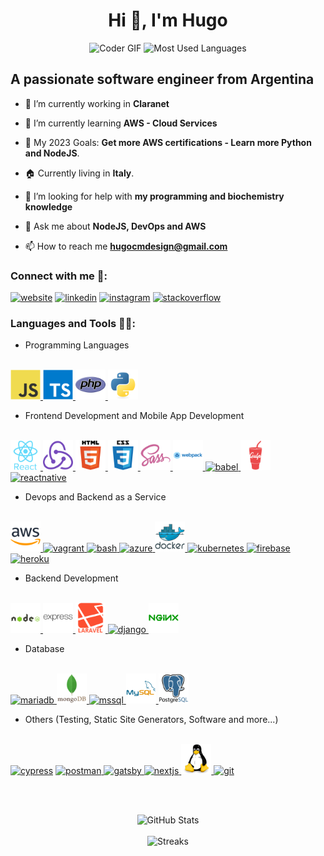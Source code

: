 <h1 align="center">Hi 👋, I'm Hugo</h1>
<center>
  <img src="https://media.giphy.com/media/SWoSkN6DxTszqIKEqv/giphy.gif" alt="Coder GIF" width="500" />
  <img src="https://github-readme-stats.vercel.app/api/top-langs?username=hugomanzoni&show_icons=true&locale=en&layout=compact" alt="Most Used Languages" />
</center>

## A passionate software engineer from Argentina
- 🔭 I’m currently working in **Claranet**
- 🌱 I’m currently learning **AWS - Cloud Services**
- 🥅 My 2023 Goals: **Get more AWS certifications - Learn more Python and NodeJS**.
- 🏠 Currently living in **Italy**.
- 🤝 I’m looking for help with **my programming and biochemistry knowledge**
- 💬 Ask me about **NodeJS, DevOps and AWS**

- 📫 How to reach me **hugocmdesign@gmail.com**

<base target="_blank">

### Connect with me 📡:
[<img src="https://img.icons8.com/clouds/100/000000/domain.png" alt="website" />][web]
[<img src="https://www.vectorlogo.zone/logos/linkedin/linkedin-icon.svg" alt="linkedin" />][linkedin]
[<img src="https://www.vectorlogo.zone/logos/instagram/instagram-icon.svg" alt="instagram" />][instagram]
[<img src="https://www.vectorlogo.zone/logos/stackoverflow/stackoverflow-icon.svg" alt="stackoverflow" />][stackoverflow]

<!-- Personal links -->
[web]: https://hugoindevworld.com/
[linkedin]: https://linkedin.com/in/hugo-manzoni
[instagram]: https://www.instagram.com/hugoinwonderland/
[stackoverflow]: https://stackoverflow.com/users/11298102

<!-- Programming Languages Sections -->
### Languages and Tools 👨‍💻:
- Programming Languages
<br />
  <a href="https://developer.mozilla.org/en-US/docs/Web/JavaScript" rel="noreferrer">
      <img
        src="https://raw.githubusercontent.com/devicons/devicon/master/icons/javascript/javascript-original.svg"
        alt="javascript"
        width="48"
      />
    </a>
    <a href="https://www.typescriptlang.org/" rel="noreferrer">
      <img
        src="https://raw.githubusercontent.com/devicons/devicon/master/icons/typescript/typescript-original.svg"
        alt="typescript"
        width="48"
      />
    </a>
    <a href="https://www.php.net" rel="noreferrer">
      <img
        src="https://raw.githubusercontent.com/devicons/devicon/master/icons/php/php-original.svg"
        alt="php"
        width="48"
      />
    </a>
    <a href="https://www.python.org" rel="noreferrer">
      <img
        src="https://raw.githubusercontent.com/devicons/devicon/master/icons/python/python-original.svg"
        alt="python"
        width="48"
      />
    </a>

- Frontend Development and Mobile App Development
<br />
<a href="https://reactjs.org/" rel="noreferrer">
      <img
        src="https://raw.githubusercontent.com/devicons/devicon/master/icons/react/react-original-wordmark.svg"
        alt="react"
        width="48"
      />
    </a>
    <a href="https://redux.js.org" rel="noreferrer">
      <img
        src="https://raw.githubusercontent.com/devicons/devicon/master/icons/redux/redux-original.svg"
        alt="redux"
        width="48"
      />
    </a>
    <a href="https://www.w3.org/html/" rel="noreferrer">
      <img
        src="https://raw.githubusercontent.com/devicons/devicon/master/icons/html5/html5-original-wordmark.svg"
        alt="html5"
        width="48"
      />
    </a>
    <a href="https://www.w3schools.com/css/" rel="noreferrer">
      <img
        src="https://raw.githubusercontent.com/devicons/devicon/master/icons/css3/css3-original-wordmark.svg"
        alt="css3"
        width="48"
      />
    </a>
    <a href="https://sass-lang.com" rel="noreferrer">
      <img
        src="https://raw.githubusercontent.com/devicons/devicon/master/icons/sass/sass-original.svg"
        alt="sass"
        width="48"
      />
    </a>
    <a href="https://webpack.js.org" rel="noreferrer">
      <img
        src="https://raw.githubusercontent.com/devicons/devicon/d00d0969292a6569d45b06d3f350f463a0107b0d/icons/webpack/webpack-original-wordmark.svg"
        alt="webpack"
        width="48"
      />
    </a>
    <a href="https://babeljs.io/" rel="noreferrer">
      <img
        src="https://www.vectorlogo.zone/logos/babeljs/babeljs-icon.svg"
        alt="babel"
        width="48"
      />
    </a>
    <a href="https://gulpjs.com" rel="noreferrer">
      <img
        src="https://raw.githubusercontent.com/devicons/devicon/master/icons/gulp/gulp-plain.svg"
        alt="gulp"
        width="48"
      />
    </a>
    <a href="https://reactnative.dev/" rel="noreferrer">
      <img
        src="https://reactnative.dev/img/header_logo.svg"
        alt="reactnative"
        width="48"
      />
    </a>

- Devops and Backend as a Service
<br />
<a href="https://aws.amazon.com" rel="noreferrer">
      <img
        src="https://raw.githubusercontent.com/devicons/devicon/master/icons/amazonwebservices/amazonwebservices-original-wordmark.svg"
        alt="aws"
        width="48"
      />
    </a>
    <a href="https://www.vagrantup.com/" rel="noreferrer">
      <img
        src="https://www.vectorlogo.zone/logos/vagrantup/vagrantup-icon.svg"
        alt="vagrant"
        width="48"
      />
    </a>
    <a href="https://www.gnu.org/software/bash/" rel="noreferrer">
      <img
        src="https://www.vectorlogo.zone/logos/gnu_bash/gnu_bash-icon.svg"
        alt="bash"
        width="48"
      />
    </a>
    <a href="https://azure.microsoft.com/en-in/" rel="noreferrer">
      <img
        src="https://www.vectorlogo.zone/logos/microsoft_azure/microsoft_azure-icon.svg"
        alt="azure"
        width="48"
      />
    </a>
    <a href="https://www.docker.com/" rel="noreferrer">
      <img
        src="https://raw.githubusercontent.com/devicons/devicon/master/icons/docker/docker-original-wordmark.svg"
        alt="docker"
        width="48"
      />
    </a>
    <a href="https://kubernetes.io" rel="noreferrer">
      <img
        src="https://www.vectorlogo.zone/logos/kubernetes/kubernetes-icon.svg"
        alt="kubernetes"
        width="48"
      />
    </a>
    <a href="https://firebase.google.com/" rel="noreferrer">
      <img
        src="https://www.vectorlogo.zone/logos/firebase/firebase-icon.svg"
        alt="firebase"
        width="48"
      />
    </a>
    <a href="https://heroku.com" rel="noreferrer">
      <img
        src="https://www.vectorlogo.zone/logos/heroku/heroku-icon.svg"
        alt="heroku"
        width="48"
      />
    </a>

- Backend Development
<br />
<a href="https://nodejs.org" rel="noreferrer">
      <img
        src="https://raw.githubusercontent.com/devicons/devicon/master/icons/nodejs/nodejs-original-wordmark.svg"
        alt="nodejs"
        width="48"
      />
    </a>
    <a href="https://expressjs.com" rel="noreferrer">
      <img
        src="https://raw.githubusercontent.com/devicons/devicon/master/icons/express/express-original-wordmark.svg"
        alt="express"
        width="48"
      />
    </a>
    <a href="https://laravel.com/" rel="noreferrer">
      <img
        src="https://raw.githubusercontent.com/devicons/devicon/master/icons/laravel/laravel-plain-wordmark.svg"
        alt="laravel"
        width="48"
      />
    </a>
    <a href="https://djangoproject.com/" rel="noreferrer">
      <img
        src="https://cdn.worldvectorlogo.com/logos/django.svg"
        alt="django"
        width="48"
      />
    </a>
    <a href="https://www.nginx.com" rel="noreferrer">
      <img
        src="https://raw.githubusercontent.com/devicons/devicon/master/icons/nginx/nginx-original.svg"
        alt="nginx"
        width="48"
      />
    </a>

- Database
<br />
<a href="https://mariadb.org/" rel="noreferrer">
      <img
        src="https://www.vectorlogo.zone/logos/mariadb/mariadb-icon.svg"
        alt="mariadb"
        width="48"
      />
    </a>
    <a href="https://www.mongodb.com/" rel="noreferrer">
      <img
        src="https://raw.githubusercontent.com/devicons/devicon/master/icons/mongodb/mongodb-original-wordmark.svg"
        alt="mongodb"
        width="48"
      />
    </a>
    <a href="https://www.microsoft.com/en-us/sql-server" rel="noreferrer">
      <img
        src="https://www.svgrepo.com/show/303229/microsoft-sql-server-logo.svg"
        alt="mssql"
        width="48"
      />
    </a>
    <a href="https://www.mysql.com/" rel="noreferrer">
      <img
        src="https://raw.githubusercontent.com/devicons/devicon/master/icons/mysql/mysql-original-wordmark.svg"
        alt="mysql"
        width="48"
      />
    </a>
    <a href="https://www.postgresql.org" rel="noreferrer">
      <img
        src="https://raw.githubusercontent.com/devicons/devicon/master/icons/postgresql/postgresql-original-wordmark.svg"
        alt="postgresql"
        width="48"
      />
    </a>

- Others (Testing, Static Site Generators, Software and more...)
<br />
<a href="https://www.cypress.io" rel="noreferrer">
      <img
        src="https://raw.githubusercontent.com/simple-icons/simple-icons/6e46ec1fc23b60c8fd0d2f2ff46db82e16dbd75f/icons/cypress.svg"
        alt="cypress"
        width="48"
    /></a>
    <a href="https://postman.com" rel="noreferrer">
      <img
        src="https://www.vectorlogo.zone/logos/getpostman/getpostman-icon.svg"
        alt="postman"
        width="48"
      />
    </a>
    <a href="https://www.gatsbyjs.com/" rel="noreferrer">
      <img
        src="https://www.vectorlogo.zone/logos/gatsbyjs/gatsbyjs-icon.svg"
        alt="gatsby"
        width="48"
      />
    </a>
    <a href="https://nextjs.org/" rel="noreferrer">
      <img
        src="https://cdn.worldvectorlogo.com/logos/nextjs-2.svg"
        alt="nextjs"
        width="48"
      />
    </a>
    <a href="https://www.linux.org/" rel="noreferrer">
      <img
        src="https://raw.githubusercontent.com/devicons/devicon/master/icons/linux/linux-original.svg"
        alt="linux"
        width="48"
      />
    </a>
    <a href="https://git-scm.com/" rel="noreferrer">
      <img
        src="https://www.vectorlogo.zone/logos/git-scm/git-scm-icon.svg"
        alt="git"
        width="48"
      />
    </a>

<br><br>

<!-- Badges Sections -->
<p align="center">
  <img src="https://github-readme-stats.vercel.app/api?username=hugomanzoni&show_icons=true&locale=en" alt="GitHub Stats" />
  <br><br>
  <img src="https://github-readme-streak-stats.herokuapp.com/?user=hugomanzoni&" alt="Streaks" />
</p>